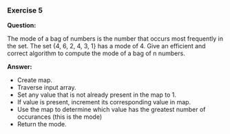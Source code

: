 ### Exercise 5

**Question:** 

The mode of a bag of numbers is the number that occurs most frequently in
the set. The set {4, 6, 2, 4, 3, 1} has a mode of 4. Give an efficient and correct
algorithm to compute the mode of a bag of n numbers.

**Answer:**

- Create map.
- Traverse input array. 
- Set any value that is not already present in the map to 1.
- If value is present, increment its corresponding value in map.
- Use the map to determine which value has the greatest number of occurances (this is the mode)
- Return the mode.

